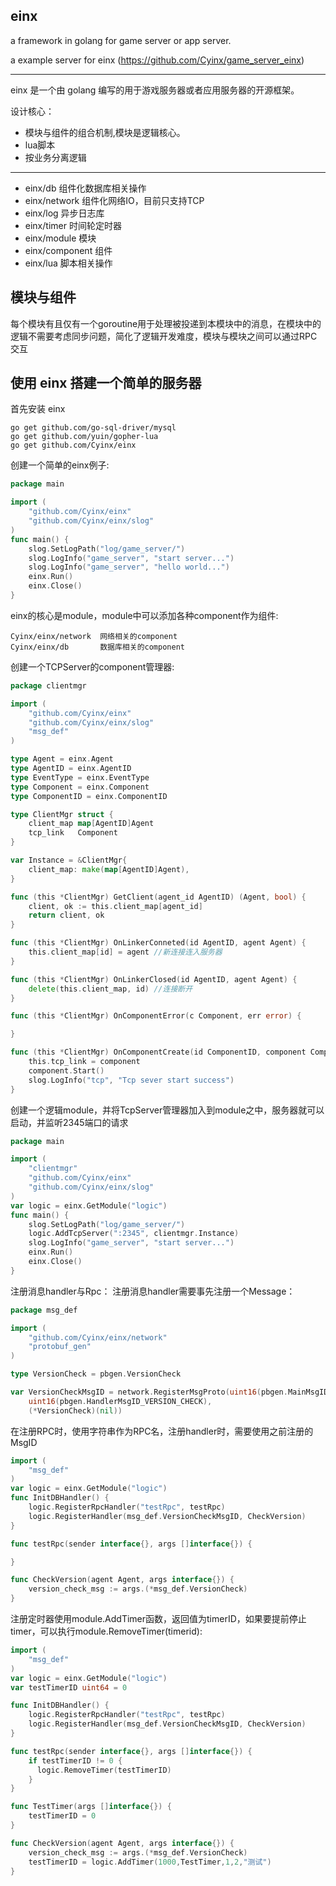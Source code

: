 einx
------
a framework in golang for game server or app server.

a example server for einx (https://github.com/Cyinx/game_server_einx)

----------------------------------------------------
einx 是一个由 golang 编写的用于游戏服务器或者应用服务器的开源框架。

设计核心：

* 模块与组件的组合机制,模块是逻辑核心。
* lua脚本
* 按业务分离逻辑

----------------------------------------------------

* einx/db 组件化数据库相关操作
* einx/network 组件化网络IO，目前只支持TCP
* einx/log 异步日志库
* einx/timer 时间轮定时器
* einx/module 模块
* einx/component 组件
* einx/lua 脚本相关操作

模块与组件
---------------
  每个模块有且仅有一个goroutine用于处理被投递到本模块中的消息，在模块中的逻辑不需要考虑同步问题，简化了逻辑开发难度，模块与模块之间可以通过RPC交互

使用 einx 搭建一个简单的服务器
----------------------------------
首先安装 einx
```
go get github.com/go-sql-driver/mysql
go get github.com/yuin/gopher-lua
go get github.com/Cyinx/einx
```

创建一个简单的einx例子:

```go
package main

import (
	"github.com/Cyinx/einx"
	"github.com/Cyinx/einx/slog"
)
func main() {
	slog.SetLogPath("log/game_server/")
	slog.LogInfo("game_server", "start server...")
	slog.LogInfo("game_server", "hello world...")
	einx.Run()
	einx.Close()
}
```

einx的核心是module，module中可以添加各种component作为组件:
```
Cyinx/einx/network	网络相关的component
Cyinx/einx/db		数据库相关的component
```

创建一个TCPServer的component管理器:

```go
package clientmgr

import (
	"github.com/Cyinx/einx"
	"github.com/Cyinx/einx/slog"
	"msg_def"
)

type Agent = einx.Agent
type AgentID = einx.AgentID
type EventType = einx.EventType
type Component = einx.Component
type ComponentID = einx.ComponentID

type ClientMgr struct {
	client_map map[AgentID]Agent
	tcp_link   Component
}

var Instance = &ClientMgr{
	client_map: make(map[AgentID]Agent),
}

func (this *ClientMgr) GetClient(agent_id AgentID) (Agent, bool) {
	client, ok := this.client_map[agent_id]
	return client, ok
}

func (this *ClientMgr) OnLinkerConneted(id AgentID, agent Agent) {
	this.client_map[id] = agent //新连接连入服务器
}

func (this *ClientMgr) OnLinkerClosed(id AgentID, agent Agent) {
	delete(this.client_map, id) //连接断开
}

func (this *ClientMgr) OnComponentError(c Component, err error) {

}

func (this *ClientMgr) OnComponentCreate(id ComponentID, component Component) {
	this.tcp_link = component
	component.Start()
	slog.LogInfo("tcp", "Tcp sever start success")
}
```


创建一个逻辑module，并将TcpServer管理器加入到module之中，服务器就可以启动，并监听2345端口的请求
```go
package main

import (
	"clientmgr"
	"github.com/Cyinx/einx"
	"github.com/Cyinx/einx/slog"
)
var logic = einx.GetModule("logic")
func main() {
	slog.SetLogPath("log/game_server/")
	logic.AddTcpServer(":2345", clientmgr.Instance)
	slog.LogInfo("game_server", "start server...")
	einx.Run()
	einx.Close()
}
```

注册消息handler与Rpc：
注册消息handler需要事先注册一个Message：
```go
package msg_def

import (
	"github.com/Cyinx/einx/network"
	"protobuf_gen"
)

type VersionCheck = pbgen.VersionCheck

var VersionCheckMsgID = network.RegisterMsgProto(uint16(pbgen.MainMsgID_GENERAL_MSG),
	uint16(pbgen.HandlerMsgID_VERSION_CHECK),
	(*VersionCheck)(nil))
```

在注册RPC时，使用字符串作为RPC名，注册handler时，需要使用之前注册的MsgID
```go
import (
	"msg_def"
)
var logic = einx.GetModule("logic")
func InitDBHandler() {
	logic.RegisterRpcHandler("testRpc", testRpc)
	logic.RegisterHandler(msg_def.VersionCheckMsgID, CheckVersion)
}

func testRpc(sender interface{}, args []interface{}) {

}

func CheckVersion(agent Agent, args interface{}) {
	version_check_msg := args.(*msg_def.VersionCheck)	
}

```

注册定时器使用module.AddTimer函数，返回值为timerID，如果要提前停止timer，可以执行module.RemoveTimer(timerid):

```go
import (
	"msg_def"
)
var logic = einx.GetModule("logic")
var testTimerID uint64 = 0

func InitDBHandler() {
	logic.RegisterRpcHandler("testRpc", testRpc)
	logic.RegisterHandler(msg_def.VersionCheckMsgID, CheckVersion)
}

func testRpc(sender interface{}, args []interface{}) {
	if testTimerID != 0 {
	  logic.RemoveTimer(testTimerID)
	}
}

func TestTimer(args []interface{}) {
	testTimerID = 0
}

func CheckVersion(agent Agent, args interface{}) {
	version_check_msg := args.(*msg_def.VersionCheck)	
	testTimerID = logic.AddTimer(1000,TestTimer,1,2,"测试")
}

```